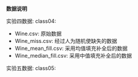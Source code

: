 **数据说明**

实验四数据: class04:
- Wine.csv: 原始数据
- Wine_miss.csv: 经过人为随机使缺失的数据
- Wine_mean_fill.csv: 采用均值填充补全后的数据
- Wine_median_fill.csv: 采用中值填充补全后的数据

实验五数据: class05:
